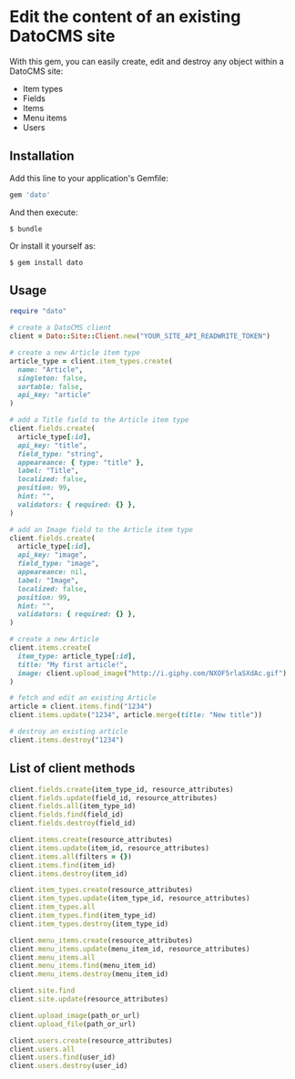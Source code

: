 # Edit the content of an existing DatoCMS site

With this gem, you can easily create, edit and destroy any object within a DatoCMS site:

* Item types
* Fields
* Items
* Menu items
* Users

## Installation

Add this line to your application's Gemfile:

```ruby
gem 'dato'
```

And then execute:

    $ bundle

Or install it yourself as:

    $ gem install dato

## Usage

```ruby
require "dato"

# create a DatoCMS client
client = Dato::Site::Client.new("YOUR_SITE_API_READWRITE_TOKEN")

# create a new Article item type
article_type = client.item_types.create(
  name: "Article",
  singleton: false,
  sortable: false,
  api_key: "article"
)

# add a Title field to the Article item type
client.fields.create(
  article_type[:id],
  api_key: "title",
  field_type: "string",
  appeareance: { type: "title" },
  label: "Title",
  localized: false,
  position: 99,
  hint: "",
  validators: { required: {} },
)

# add an Image field to the Article item type
client.fields.create(
  article_type[:id],
  api_key: "image",
  field_type: "image",
  appeareance: nil,
  label: "Image",
  localized: false,
  position: 99,
  hint: "",
  validators: { required: {} },
)

# create a new Article
client.items.create(
  item_type: article_type[:id],
  title: "My first article!",
  image: client.upload_image("http://i.giphy.com/NXOF5rlaSXdAc.gif")
)

# fetch and edit an existing Article
article = client.items.find("1234")
client.items.update("1234", article.merge(title: "New title"))

# destroy an existing article
client.items.destroy("1234")
```

## List of client methods

```ruby
client.fields.create(item_type_id, resource_attributes)
client.fields.update(field_id, resource_attributes)
client.fields.all(item_type_id)
client.fields.find(field_id)
client.fields.destroy(field_id)

client.items.create(resource_attributes)
client.items.update(item_id, resource_attributes)
client.items.all(filters = {})
client.items.find(item_id)
client.items.destroy(item_id)

client.item_types.create(resource_attributes)
client.item_types.update(item_type_id, resource_attributes)
client.item_types.all
client.item_types.find(item_type_id)
client.item_types.destroy(item_type_id)

client.menu_items.create(resource_attributes)
client.menu_items.update(menu_item_id, resource_attributes)
client.menu_items.all
client.menu_items.find(menu_item_id)
client.menu_items.destroy(menu_item_id)

client.site.find
client.site.update(resource_attributes)

client.upload_image(path_or_url)
client.upload_file(path_or_url)

client.users.create(resource_attributes)
client.users.all
client.users.find(user_id)
client.users.destroy(user_id)
```
